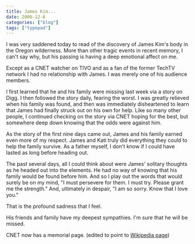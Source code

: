 ```yaml
---
title: James Kim...
date: 2006-12-6
categories: ["blog"]
tags: ["typepad"]
---
```

I was very saddened today to read of the discovery of James Kim's body in the Oregon wilderness. More than other tragic events in recent memory, I can't say why, but his passing is having a deep emotional affect on me.

Except as a CNET watcher on TIVO and as a fan of the former TechTV network I had no relationship with James. I was merely one of his audience members.

I first learned that he and his family were missing last week via a story on Digg. I then followed the story daily, fearing the worst. I was greatly relieved when his family was found, and then was immediately disheartened to learn that James had finally struck out on his own for help. Like so many other people, I continued checking on the story via CNET hoping for the best, but somewhere deep down knowing that the odds were against him.

As the story of the first nine days came out, James and his family earned even more of my respect. James and Kati truly did everything they could to help the family survive. As a father myself, I don't know if I could have lasted as long before heading out.

The past several days, all I could think about were James' solitary thoughts as he headed out into the elements. He had no way of knowing that his family would be found before him. And so I play out the words that would surely be on my mind, "I must persevere for them. I must try. Please grant me the strength." And, ultimately in despair, "I am so sorry. Know that I love you."

That is the profound sadness that I feel.

His friends and family have my deepest sympathies. I'm sure that he will be missed.

CNET now has a memorial page. (edited to point to [Wikipedia page](https://en.wikipedia.org/wiki/James_Kim))


